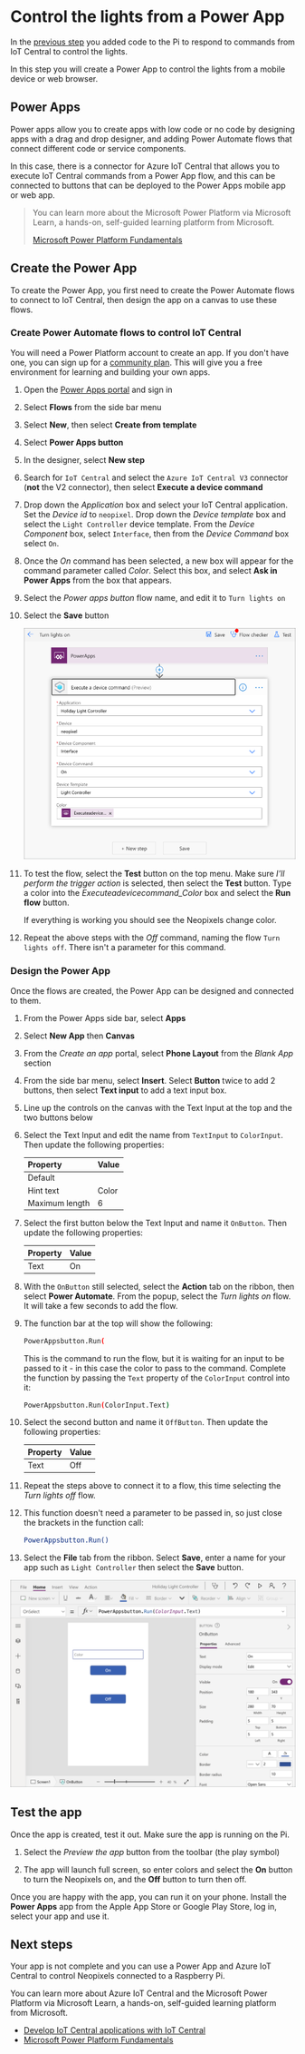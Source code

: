 # Control the lights from a Power App

In the [previous step](./control-pi-iot-central.md) you added code to the Pi to respond to commands from IoT Central to control the lights.

In this step you will create a Power App to control the lights from a mobile device or web browser.

## Power Apps

Power apps allow you to create apps with low code or no code by designing apps with a drag and drop designer, and adding Power Automate flows that connect different code or service components.

In this case, there is a connector for Azure IoT Central that allows you to execute IoT Central commands from a Power App flow, and this can be connected to buttons that can be deployed to the Power Apps mobile app or web app.

> You can learn more about the Microsoft Power Platform via Microsoft Learn, a hands-on, self-guided learning platform from Microsoft.
>
> [Microsoft Power Platform Fundamentals](https://docs.microsoft.com/learn/paths/power-plat-fundamentals/?WT.mc_id=academic-10672-jabenn)

## Create the Power App

To create the Power App, you first need to create the Power Automate flows to connect to IoT Central, then design the app on a canvas to use these flows.

### Create Power Automate flows to control IoT Central

You will need a Power Platform account to create an app. If you don't have one, you can sign up for a [community plan](https://powerapps.microsoft.com/communityplan/?WT.mc_id=academic-10672-jabenn). This will give you a free environment for learning and building your own apps.

1. Open the [Power Apps portal](https://powerapps.microsoft.com/?WT.mc_id=academic-10672-jabenn) and sign in

1. Select **Flows** from the side bar menu

1. Select **New**, then select **Create from template**

1. Select **Power Apps button**

1. In the designer, select **New step**

1. Search for `IoT Central` and select the `Azure IoT Central V3` connector (**not** the V2 connector), then select **Execute a device command**

1. Drop down the *Application* box and select your IoT Central application. Set the *Device id* to `neopixel`. Drop down the *Device template* box and select the `Light Controller` device template. From the *Device Component* box, select `Interface`, then from the *Device Command* box select `On`.

1. Once the *On* command has been selected, a new box will appear for the command parameter called *Color*. Select this box, and select **Ask in Power Apps** from the box that appears.

1. Select the *Power apps button* flow name, and edit it to `Turn lights on`

1. Select the **Save** button

    ![The complete on flow](../images/on-flow-complete.png)

1. To test the flow, select the **Test** button on the top menu. Make sure *I'll perform the trigger action* is selected, then select the **Test** button. Type a color into the *Executeadevicecommand_Color* box and select the **Run flow** button.

    If everything is working you should see the Neopixels change color.

1. Repeat the above steps with the *Off* command, naming the flow `Turn lights off`. There isn't a parameter for this command.

### Design the Power App

Once the flows are created, the Power App can be designed and connected to them.

1. From the Power Apps side bar, select  **Apps**

1. Select **New App** then **Canvas**

1. From the *Create an app* portal, select **Phone Layout** from the *Blank App* section

1. From the side bar menu, select **Insert**. Select **Button** twice to add 2 buttons, then select **Text input** to add a text input box.

1. Line up the controls on the canvas with the Text Input at the top and the two buttons below

1. Select the Text Input and edit the name from `TextInput` to `ColorInput`. Then update the following properties:

    | Property       | Value |
    | -------------- | ----- |
    | Default        |       |
    | Hint text      | Color |
    | Maximum length | 6     |

1. Select the first button below the Text Input and name it `OnButton`. Then update the following properties:

    | Property | Value |
    | -------- | ----- |
    | Text     | On    |

1. With the `OnButton` still selected, select the **Action** tab on the ribbon, then select **Power Automate**. From the popup, select the *Turn lights on* flow. It will take a few seconds to add the flow.

1. The function bar at the top will show the following:

    ```sh
    PowerAppsbutton.Run(
    ```

    This is the command to run the flow, but it is waiting for an input to be passed to it - in this case the color to pass to the command. Complete the function by passing the `Text` property of the `ColorInput` control into it:

    ```sh
    PowerAppsbutton.Run(ColorInput.Text)
    ```

1. Select the second button and name it `OffButton`. Then update the following properties:

    | Property | Value |
    | -------- | ----- |
    | Text     | Off   |

1. Repeat the steps above to connect it to a flow, this time selecting the *Turn lights off* flow.

1. This function doesn't need a parameter to be passed in, so just close the brackets in the function call:

    ```sh
    PowerAppsbutton.Run()
    ```

1. Select the **File** tab from the ribbon. Select **Save**, enter a name for your app such as `Light Controller` then select the **Save** button.

![The designed power app](../images/power-app-canvas.png)

## Test the app

Once the app is created, test it out. Make sure the app is running on the Pi.

1. Select the *Preview the app* button from the toolbar (the play symbol)

1. The app will launch full screen, so enter colors and select the **On** button to turn the Neopixels on, and the **Off** button to turn then off.

Once you are happy with the app, you can run it on your phone. Install the **Power Apps** app from the Apple App Store or Google Play Store, log in, select your app and use it.

## Next steps

Your app is not complete and you can use a Power App and Azure IoT Central to control Neopixels connected to a Raspberry Pi.

You can learn more about Azure IoT Central and the Microsoft Power Platform via Microsoft Learn, a hands-on, self-guided learning platform from Microsoft.

* [Develop IoT Central applications with IoT Central](https://docs.microsoft.com/learn/paths/develop-iot-solutions-with-azure-iot-central/?WT.mc_id=academic-10672-jabenn)
* [Microsoft Power Platform Fundamentals](https://docs.microsoft.com/learn/paths/power-plat-fundamentals/?WT.mc_id=academic-10672-jabenn)
